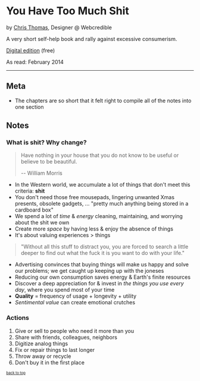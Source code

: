 # You Have Too Much Shit
by [Chris Thomas](http://thomaschris.co.uk/), Designer @ Webcredible

A very short self-help book and rally against excessive consumerism.

[Digital edition](http://youhavetoomuchshit.com/) (free)

As read: February 2014

---

## Meta
- The chapters are so short that it felt right to compile all of the notes into one section

## Notes

### What is shit? Why change?
> Have nothing in your house that you do not know to be useful or believe to be beautiful.
> 
> -- William Morris

- In the Western world, we accumulate a lot of things that don't meet this criteria: **shit**
- You don't need those free mousepads, lingering unwanted Xmas presents, obsolete gadgets, ... "pretty much anything being stored in a cardboard box"
- We spend a lot of *time* & *energy* cleaning, maintaining, and worrying about the shit we own
- Create more *space* by having less & enjoy the absence of things
- It's about valuing experiences > things

> "Without all this stuff to distract you, you are forced to search a little deeper to find out what the fuck it is you want to do with your life."

- Advertising convinces that buying things will make us happy and solve our problems; we get caught up keeping up with the joneses
- Reducing our own consumption saves energy & Earth's finite resources
- Discover a deep appreciation for & invest in *the things you use every day*, where you spend most of your time
- **Quality** = frequency of usage + longevity + utility
- *Sentimental value* can create emotional crutches

### Actions
1. Give or sell to people who need it more than you
2. Share with friends, colleagues, neighbors
3. Digitize analog things
4. Fix or repair things to last longer
5. Throw away or recycle
6. Don't buy it in the first place

<sub><sup>[back to top](#)</sub></sup>
